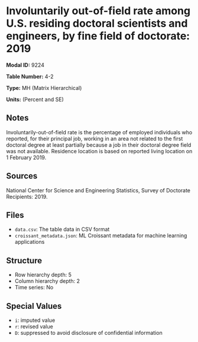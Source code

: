 # Involuntarily out-of-field rate among U.S. residing doctoral scientists and engineers, by fine field of doctorate: 2019

**Modal ID:** 9224

**Table Number:** 4-2

**Type:** MH (Matrix Hierarchical)

**Units:** (Percent and SE)

## Notes

Involuntarily-out-of-field rate is the percentage of employed individuals who reported, for their principal job, working in an area not related to the first doctoral degree at least partially because a job in their doctoral degree field was not available. Residence location is based on reported living location on 1 February 2019.

## Sources

National Center for Science and Engineering Statistics, Survey of Doctorate Recipients: 2019.

## Files

- `data.csv`: The table data in CSV format
- `croissant_metadata.json`: ML Croissant metadata for machine learning applications

## Structure

- Row hierarchy depth: 5
- Column hierarchy depth: 2
- Time series: No

## Special Values

- `i`: imputed value
- `r`: revised value
- `D`: suppressed to avoid disclosure of confidential information
